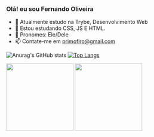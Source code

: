 ### Olá! eu sou Fernando Oliveira

- 👋 Atualmente estudo na Trybe, Desenvolvimento Web
- 👀 Estou estudando CSS, JS E HTML.
- 🌱 Pronomes: Ele/Dele
- 📫 Contate-me em primoflro@gmail.com

![Anurag's GitHub stats](https://github-readme-stats.vercel.app/api?username=Fernando-Oli&count_private=true)
[![Top Langs](https://github-readme-stats.vercel.app/api/top-langs/?username=Fernando-Oli&langs_count=8)](https://github.com/Fernando-Oli/github-readme-stats)
<div>
  <img height = "180em" src = "https://github-readme-stats.vercel.app/api?username=Fernando-Oli&count_private=true" />
  <img height = "180em" src = "https://github-readme-stats.vercel.app/api/top-langs/?username=Fernando-Oli&langs_count=8"
</div>



